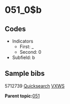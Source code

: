 # 051\_0$b

## Codes

-   Indicators
    -   First: \_
    -   Second: 0
-   Subfield: b

## Sample bibs

5712739 [Quicksearch](https://search.library.yale.edu/catalog/5712739) [VXWS](http://prodorbis.library.yale.edu:7014/vxws/GetHoldingsService?bibId=5712739)

**Parent topic:**[051](../../tags/051/051.md)

